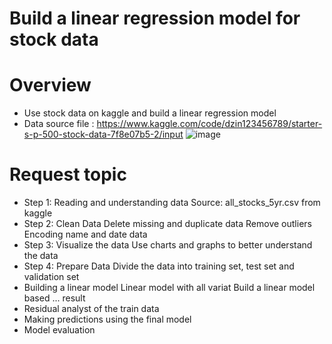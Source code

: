 # Build a linear regression model for stock data
# Overview
- Use stock data on kaggle and build a linear regression model
- Data source file : https://www.kaggle.com/code/dzin123456789/starter-s-p-500-stock-data-7f8e07b5-2/input
![image](https://github.com/dhuyvu2201/Linear_Stock/assets/142422095/d8301d7e-e96a-4e75-8b7c-bc9fa02ebfff)
# Request topic
- Step 1: Reading and understanding data
  Source: all_stocks_5yr.csv from kaggle
- Step 2: Clean Data
  Delete missing and duplicate data
  Remove outliers
  Encoding name and date data
- Step 3: Visualize the data
  Use charts and graphs to better understand the data
- Step 4: Prepare Data
  Divide the data into training set, test set and validation set
- Building a linear model
  Linear model with all variat
  Build a linear model based ... result
- Residual analyst of the train data
- Making predictions using the final model
- Model evaluation
